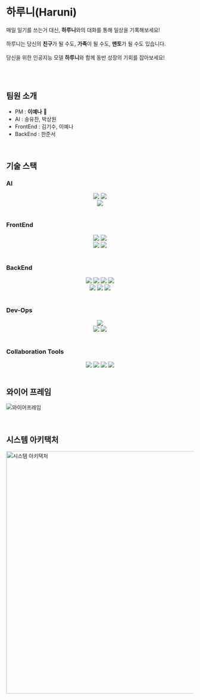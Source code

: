 # 하루니(Haruni)
매일 일기를 쓰는거 대신, **하루니**와의 대화를 통해 일상을 기록해보세요! <br><br>
하루니는 당신의 **친구**가 될 수도, **가족**이 될 수도, **맨토**가 될 수도 있습니다.<br><br>
당신을 위한 인공지능 모델 **하루니**와 함께 동반 성장의 기회를 잡아보세요!<br><br>

<br>

## 팀원 소개
- PM : **이예나** 👑
- AI : 송유찬, 박상원  
- FrontEnd : 김기수, 이예나
- BackEnd : 한준서

<br>

## 기술 스택

### AI
<div align="center">
 <img src="https://img.shields.io/badge/Python-3776AB?style=for-the-badge&logo=Python&logoColor=white">
 <img src="https://img.shields.io/badge/Flask-000000?style=for-the-badge&logo=Flask&logoColor=white">
 <br>
 <img src="https://img.shields.io/badge/OpenAI-412991?style=for-the-badge&logo=OpenAI&logoColor=white">
</div>
<br>

### FrontEnd
<div align="center">
 <img src="https://img.shields.io/badge/React-61DAFB?style=for-the-badge&logo=React&logoColor=white">
 <img src="https://img.shields.io/badge/JavaScript-F7DF1E?style=for-the-badge&logo=JavaScript&logoColor=white">
 <br>
 <img src="https://img.shields.io/badge/Unity-FFFFFF?style=for-the-badge&logo=Unity&logoColor=black">
 <img src="https://img.shields.io/badge/Metro-EF4242?style=for-the-badge&logo=Metro&logoColor=black">
</div>
<br>

### BackEnd
<div align="center">
 <img src="https://img.shields.io/badge/spring-6DB33F?style=for-the-badge&logo=spring&logoColor=white">
 <img src="https://img.shields.io/badge/springboot-6DB33F?style=for-the-badge&logo=springboot&logoColor=white">
 <img src="https://img.shields.io/badge/java-007396?style=for-the-badge&logo=java&logoColor=white">
 <img src="https://img.shields.io/badge/gradle-02303A?style=for-the-badge&logo=gradle&logoColor=white">
 <br>
 <img src="https://img.shields.io/badge/mysql-4479A1?style=for-the-badge&logo=mysql&logoColor=white">
 <img src="https://img.shields.io/badge/redis-ff4438?style=for-the-badge&logo=redis&logoColor=white">
 <img src="https://img.shields.io/badge/firebase-FFCA28?style=for-the-badge&logo=firebase&logoColor=white">
</div>
<br>

### Dev-Ops
<div align="center">
 <img src="https://img.shields.io/badge/Docker-2496ED?style=for-the-badge&logo=Docker&logoColor=white">
 <br>
 <img src="https://img.shields.io/badge/Git-F05032?style=for-the-badge&logo=Git&logoColor=white">
 <img src="https://img.shields.io/badge/GitHub-181717?style=for-the-badge&logo=GitHub&logoColor=white">
</div>
<br>

### Collaboration Tools
<div align="center">
 <img src="https://img.shields.io/badge/Notion-000000?style=for-the-badge&logo=Notion&logoColor=white">
 <img src="https://img.shields.io/badge/Discord-5865f2?style=for-the-badge&logo=Discord&logoColor=white">
 <img src="https://img.shields.io/badge/Figma-f24e1e?style=for-the-badge&logo=Figma&logoColor=white">
 <img src="https://img.shields.io/badge/swagger-85ea2d?style=for-the-badge&logo=swagger&logoColor=white">
</div>

<br>

## 와이어 프레임
![와이어프레임](https://github.com/user-attachments/assets/c4107581-a14f-4667-ba02-236137bb59a9)

<br>

## 시스템 아키택처
<img width="650" alt="시스템 아키택처" src="https://github.com/user-attachments/assets/387a4946-9b40-43ed-b420-9083e0635c48" />

<br>
